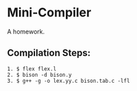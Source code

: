 # Mini-Compiler

A homework.

## Compilation Steps:

	1. $ flex flex.l
	2. $ bison -d bison.y
	3. $ g++ -g -o lex.yy.c bison.tab.c -lfl
